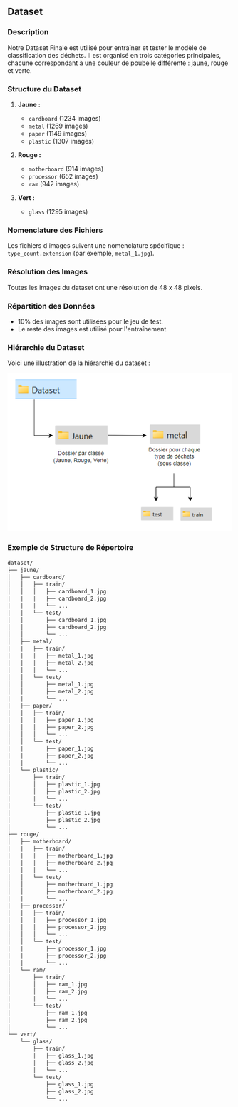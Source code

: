 ## Dataset

### Description

Notre Dataset Finale est utilisé pour entraîner et tester le modèle de classification des déchets. Il est organisé en trois catégories principales, chacune correspondant à une couleur de poubelle différente : jaune, rouge et verte.

### Structure du Dataset

1. **Jaune :**
    - `cardboard` (1234 images)
    - `metal` (1269 images)
    - `paper` (1149 images)
    - `plastic` (1307 images)

2. **Rouge :**
    - `motherboard` (914 images)
    - `processor` (652 images)
    - `ram` (942 images)

3. **Vert :**
    - `glass` (1295 images)

### Nomenclature des Fichiers

Les fichiers d'images suivent une nomenclature spécifique : `type_count.extension` (par exemple, `metal_1.jpg`).

### Résolution des Images

Toutes les images du dataset ont une résolution de 48 x 48 pixels.

### Répartition des Données

- 10% des images sont utilisées pour le jeu de test.
- Le reste des images est utilisé pour l'entraînement.

### Hiérarchie du Dataset

Voici une illustration de la hiérarchie du dataset :

![Hiérarchie du Dataset](img.png)

### Exemple de Structure de Répertoire

```plaintext
dataset/
├── jaune/
│   ├── cardboard/
│   │   ├── train/
│   │   │   ├── cardboard_1.jpg
│   │   │   ├── cardboard_2.jpg
│   │   │   └── ...
│   │   └── test/
│   │       ├── cardboard_1.jpg
│   │       ├── cardboard_2.jpg
│   │       └── ...
│   ├── metal/
│   │   ├── train/
│   │   │   ├── metal_1.jpg
│   │   │   ├── metal_2.jpg
│   │   │   └── ...
│   │   └── test/
│   │       ├── metal_1.jpg
│   │       ├── metal_2.jpg
│   │       └── ...
│   ├── paper/
│   │   ├── train/
│   │   │   ├── paper_1.jpg
│   │   │   ├── paper_2.jpg
│   │   │   └── ...
│   │   └── test/
│   │       ├── paper_1.jpg
│   │       ├── paper_2.jpg
│   │       └── ...
│   └── plastic/
│       ├── train/
│       │   ├── plastic_1.jpg
│       │   ├── plastic_2.jpg
│       │   └── ...
│       └── test/
│           ├── plastic_1.jpg
│           ├── plastic_2.jpg
│           └── ...
├── rouge/
│   ├── motherboard/
│   │   ├── train/
│   │   │   ├── motherboard_1.jpg
│   │   │   ├── motherboard_2.jpg
│   │   │   └── ...
│   │   └── test/
│   │       ├── motherboard_1.jpg
│   │       ├── motherboard_2.jpg
│   │       └── ...
│   ├── processor/
│   │   ├── train/
│   │   │   ├── processor_1.jpg
│   │   │   ├── processor_2.jpg
│   │   │   └── ...
│   │   └── test/
│   │       ├── processor_1.jpg
│   │       ├── processor_2.jpg
│   │       └── ...
│   └── ram/
│       ├── train/
│       │   ├── ram_1.jpg
│       │   ├── ram_2.jpg
│       │   └── ...
│       └── test/
│           ├── ram_1.jpg
│           ├── ram_2.jpg
│           └── ...
└── vert/
    └── glass/
        ├── train/
        │   ├── glass_1.jpg
        │   ├── glass_2.jpg
        │   └── ...
        └── test/
            ├── glass_1.jpg
            ├── glass_2.jpg
            └── ...
```